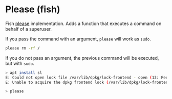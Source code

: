 # Please (fish)

Fish [please](https://meyerweb.com/eric/thoughts/2020/09/29/polite-bash-commands/) implementation. Adds a function that executes a command on behalf of a superuser.

If you pass the command with an argument, `please` will work as `sudo`.

```sh
please rm -rf /
```

If you do not pass an argument, the previous command will be executed, but with `sudo`.

```sh
> apt install sl
E: Could not open lock file /var/lib/dpkg/lock-frontend - open (13: Permission denied)
E: Unable to acquire the dpkg frontend lock (/var/lib/dpkg/lock-frontend), are you root?

> please
```